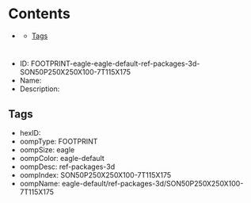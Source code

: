 



Contents
========

* [](#)
	* [Tags](#tags)

# 

- ID: FOOTPRINT-eagle-eagle-default-ref-packages-3d-SON50P250X250X100-7T115X175
- Name: 
- Description: 

## Tags

- hexID: 
- oompType: FOOTPRINT
- oompSize: eagle
- oompColor: eagle-default
- oompDesc: ref-packages-3d
- oompIndex: SON50P250X250X100-7T115X175
- oompName: eagle-default/ref-packages-3d/SON50P250X250X100-7T115X175
